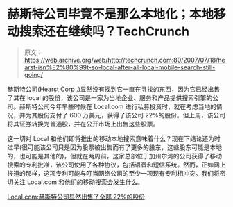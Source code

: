 # 赫斯特公司毕竟不是那么本地化；本地移动搜索还在继续吗？TechCrunch

> 原文：<https://web.archive.org/web/http://techcrunch.com:80/2007/07/18/hearst-isn%E2%80%99t-so-local-after-all-local-mobile-search-still-going/>

赫斯特公司(Hearst Corp .)显然没有找到它一直在寻找的东西，因为它已经出售了其在 local 的股份，该公司是一家为当地企业、服务和产品提供搜索引擎的公司。赫斯特公司今年早些时候在 Local.com 进行私募投资时，就在考虑当地的情况，并为其股份支付了 600 万美元，获得了该公司 22%的股份。但上周，该公司将其证券转换为普通股，并在公开市场上出售这些股票。

这一切对 Local 和他们即将推出的移动本地搜索意味着什么？现在下结论还为时过早(很可能该公司只是因为股票被出售而有了更多的股东，这些股东可能是本地的，也可能是其他的)，但就在两周前，这家总部位于加州尔湾的公司获得了移动搜索的专利批准，该公司使用了各种协议，包括语音和短信系统。然而，正如网上报道的那样，这项专利可能与叮当网络公司的至少一项现有专利相冲突。我们将密切关注 Local.com 和他们的移动搜索会发生什么。

 [Local.com:赫斯特公司显然出售了全部 22%的股份](https://web.archive.org/web/20150910194659/http://blogs.barrons.com/techtraderdaily/2007/07/17/localcom-hearst-apparently-sells-entire-22-stake/)